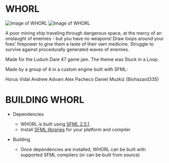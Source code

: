 # WHORL
![Image of WHORL](https://static.jam.vg/raw/553/63/z/37cd6.png)
![Image of WHORL](https://static.jam.vg/raw/553/63/z/37cee.png)

A poor mining ship traveling through dangerous space, at the mercy of an onslaught of enemies - but you have no weapons! Draw loops around your foes' firepower to give them a taste of their own medicine. Struggle to survive against procedurally generated waves of enemies.

Made for the Ludum Dare 47 game jam. The theme was Stuck in a Loop.

Made by a group of 4 in a custom engine built with SFML:

Horus Vidal
Andrew Advani
Alex Pacheco
Daniel Muzkiz (Biohazard335)

# BUILDING WHORL
- Dependencies
  - WHORL is built using [SFML 2.5.1](https://www.sfml-dev.org/index.php). 
  - Install [SFML libraries](https://www.sfml-dev.org/download/sfml/2.5.1/) for your platform and compiler

- Building
  - Once dependencies are installed, WHORL can be built with supported SFML compilers (or can be built from source)
